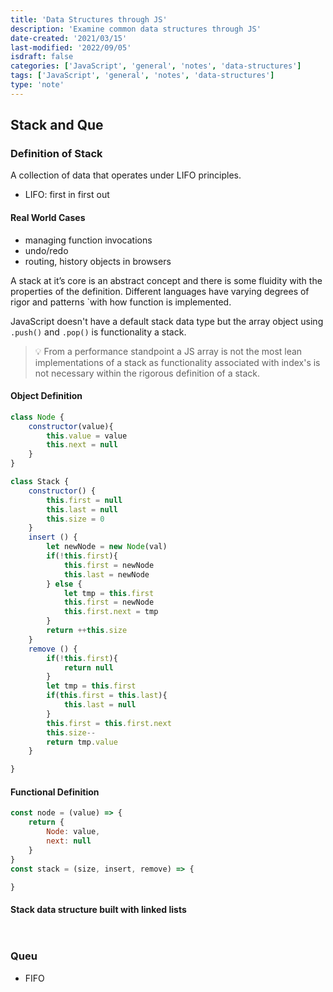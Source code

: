 ```yaml
---
title: 'Data Structures through JS'
description: 'Examine common data structures through JS'
date-created: '2021/03/15'
last-modified: '2022/09/05'
isdraft: false
categories: ['JavaScript', 'general', 'notes', 'data-structures']
tags: ['JavaScript', 'general', 'notes', 'data-structures']
type: 'note'
---
```


## Stack and Que

### Definition of Stack 

A collection of data that operates under LIFO principles. 

- LIFO: first in first out 

#### Real World Cases

- managing function invocations 
- undo/redo 
- routing, history objects in browsers


A stack at it’s core is  an abstract concept and there is some fluidity with the properties of the definition. Different languages have varying degrees of rigor and patterns `with how function is implemented. 


 JavaScript doesn't have a default stack data type but the array object using `.push()` and `.pop()` is functionality a stack. 

> 💡 From a performance standpoint a JS array is not the most lean implementations of a stack as functionality associated with index's is not necessary within the rigorous definition of a stack.

#### Object Definition

```js
class Node {
    constructor(value){
        this.value = value
        this.next = null
    }
}

class Stack {
    constructor() {
        this.first = null
        this.last = null
        this.size = 0
    }
    insert () {
        let newNode = new Node(val)
        if(!this.first){
            this.first = newNode
            this.last = newNode
        } else {
            let tmp = this.first
            this.first = newNode
            this.first.next = tmp
        }
        return ++this.size
    }
    remove () {
        if(!this.first){
            return null
        }
        let tmp = this.first
        if(this.first = this.last){
            this.last = null
        }
        this.first = this.first.next
        this.size--
        return tmp.value
    }

}

```

#### Functional Definition 

```js
const node = (value) => {
    return {
        Node: value, 
        next: null
    }
}
const stack = (size, insert, remove) => {

}
```

#### Stack data structure built with linked lists

```js
 
```

### Queu

- FIFO